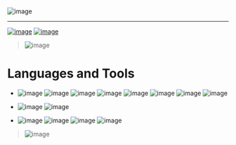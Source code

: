 ### 
![image](https://user-images.githubusercontent.com/84210050/126929740-f2932660-b8ff-4581-a7ea-b54f8e954e26.png)
<hr>

<a href="https://www.linkedin.com/in/gabriel-claudino-marinho-b88823179/"> ![image](https://user-images.githubusercontent.com/84210050/126931596-6fd671d5-7563-4289-8cbe-e647bffb668d.png)</a>
<a href="mailto:gabriel.cmunivos@protonmail.com"> ![image](https://user-images.githubusercontent.com/84210050/126931575-1421d179-7e0d-490f-9561-d7e550f34a6b.png) </a>

> ![image](https://i.pinimg.com/originals/68/92/23/689223b7c3b904639f0cc05b970315f6.gif) 

# Languages and Tools
- ![image](https://user-images.githubusercontent.com/84210050/126933791-ad829618-0f59-44ff-92ff-7c8fccdefea7.png) ![image](https://user-images.githubusercontent.com/84210050/126933808-3a6cd802-d246-4c8c-8863-6f6e36f21c70.png) ![image](https://user-images.githubusercontent.com/84210050/126933834-e9d3aaf1-55de-4ae1-a6c8-f8d238776ba3.png) ![image](https://user-images.githubusercontent.com/84210050/132928388-5891baa4-846e-42e1-ab59-43e9bd495717.png)
 ![image](https://user-images.githubusercontent.com/84210050/131025073-3003479c-da7a-4057-a9e3-7a620431909b.png) ![image](https://user-images.githubusercontent.com/84210050/132928368-06d6f0af-5599-4d3e-836a-c7f8557ea066.png)  ![image](https://user-images.githubusercontent.com/84210050/150241690-0fcfcfff-ccf2-4f3b-a199-a4da4df04585.png) ![image](https://user-images.githubusercontent.com/84210050/176577735-a40c1542-694d-4918-affc-2c52da64ff87.png)







- ![image](https://user-images.githubusercontent.com/84210050/176577691-de68daee-cbca-41c4-8008-5e365fcad766.png) ![image](https://user-images.githubusercontent.com/84210050/176577864-f078ba62-fd1e-4c95-8d36-fa9299adf5ef.png)






- ![image](https://user-images.githubusercontent.com/84210050/127054232-2e4d4f49-a5b4-488c-a5cc-919f07d86b0e.png) ![image](https://user-images.githubusercontent.com/84210050/127054273-56ce9a84-fd82-4925-958f-fcd4983caa90.png) ![image](https://user-images.githubusercontent.com/84210050/127054317-3e7bec6d-706d-46fd-866b-5aed6a66ee64.png) ![image](https://user-images.githubusercontent.com/84210050/127054582-0e4234e2-06fd-46bd-bfb8-1a3f2ecd0799.png)












> ![image](https://media.tenor.com/images/ef21d578e618dcc2278a55e024aaa20b/tenor.gif) 



<!--
**Marincor/Marincor** is a ✨ _special_ ✨ repository because its `README.md` (this file) appears on your GitHub profile.

Here are some ideas to get you started:

- 🔭 I’m currently working on ...
- 🌱 I’m currently learning ...
- 👯 I’m looking to collaborate on ...
- 🤔 I’m looking for help with ...
- 💬 Ask me about ...
- 📫 How to reach me: ...
- 😄 Pronouns: ...
- ⚡ Fun fact: ...
-->
